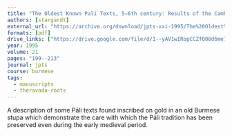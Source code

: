 ```yaml
---
title: "The Oldest Known Pali Texts, 5–6th century: Results of the Cambridge Symposium on the Pyu Golden Pali Text from Śrī Kṣetra, 18–19 April 1995"
authors: [stargardt]
external_url: "https://archive.org/download/jpts-xxi-1995/The%20Oldest%20Known%20Pa%CC%84li%20Texts%20-%20Janice%20Stargardt_text.pdf"
formats: [pdf]
drive_links: ["https://drive.google.com/file/d/1--yAV1wIRopCCZfQ08d6me7OFdF6hwAJ/view?usp=drivesdk"]
year: 1995
volume: 21
pages: "199--213"
journal: jpts
course: burmese
tags:
  - manuscripts
  - theravada-roots
---
```


A description of some Pāli texts found inscribed on gold in an old Burmese stupa which demonstrate the care with which the Pāli tradition has been preserved even during the early medieval period.

